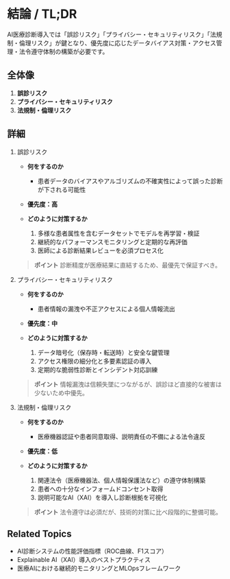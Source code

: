 # 結論 / TL;DR

AI医療診断導入では「誤診リスク」「プライバシー・セキュリティリスク」「法規制・倫理リスク」が鍵となり、優先度に応じたデータバイアス対策・アクセス管理・法令遵守体制の構築が必要です。

## 全体像

1. **誤診リスク**
2. **プライバシー・セキュリティリスク**
3. **法規制・倫理リスク**

## 詳細

1. 誤診リスク

   * **何をするのか**

     * 患者データのバイアスやアルゴリズムの不確実性によって誤った診断が下される可能性
   * **優先度：高**
   * **どのように対策するか**

     1. 多様な患者属性を含むデータセットでモデルを再学習・検証
     2. 継続的なパフォーマンスモニタリングと定期的な再評価
     3. 医師による診断結果レビューを必須プロセス化

   > **ポイント**
   > 診断精度が医療結果に直結するため、最優先で保証すべき。

2. プライバシー・セキュリティリスク

   * **何をするのか**

     * 患者情報の漏洩や不正アクセスによる個人情報流出
   * **優先度：中**
   * **どのように対策するか**

     1. データ暗号化（保存時・転送時）と安全な鍵管理
     2. アクセス権限の細分化と多要素認証の導入
     3. 定期的な脆弱性診断とインシデント対応訓練

   > **ポイント**
   > 情報漏洩は信頼失墜につながるが、誤診ほど直接的な被害は少ないため中優先。

3. 法規制・倫理リスク

   * **何をするのか**

     * 医療機器認証や患者同意取得、説明責任の不備による法令違反
   * **優先度：低**
   * **どのように対策するか**

     1. 関連法令（医療機器法、個人情報保護法など）の遵守体制構築
     2. 患者への十分なインフォームドコンセント取得
     3. 説明可能なAI（XAI）を導入し診断根拠を可視化

   > **ポイント**
   > 法令遵守は必須だが、技術的対策に比べ段階的に整備可能。

## Related Topics

* AI診断システムの性能評価指標（ROC曲線、F1スコア）
* Explainable AI（XAI）導入のベストプラクティス
* 医療AIにおける継続的モニタリングとMLOpsフレームワーク
